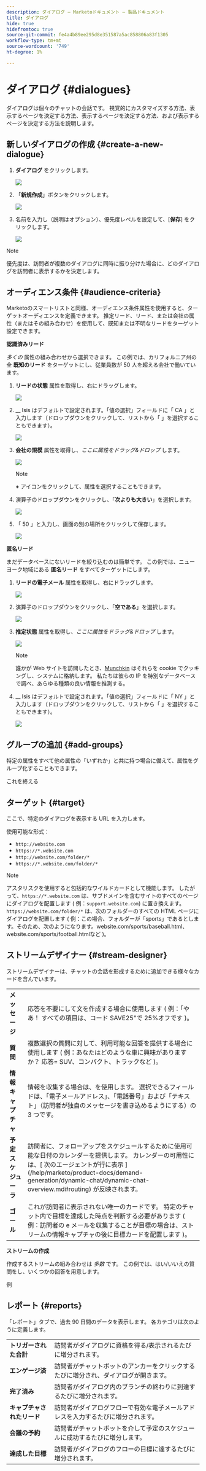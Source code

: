 ```yaml
---
description: ダイアログ — Marketoドキュメント — 製品ドキュメント
title: ダイアログ
hide: true
hidefromtoc: true
source-git-commit: fe4a4b89ee295d8e351587a5ac858806a83f1305
workflow-type: tm+mt
source-wordcount: '749'
ht-degree: 1%

---
```


# ダイアログ {#dialogues}

ダイアログは個々のチャットの会話です。 視覚的にカスタマイズする方法、表示するページを決定する方法、表示するページを決定する方法、および表示するページを決定する方法を説明します。

## 新しいダイアログの作成 {#create-a-new-dialogue}

1. **ダイアログ** をクリックします。

   ![](assets/dialogues-1.png)

1. 「**新規作成**」ボタンをクリックします。

   ![](assets/dialogues-2.png)

1. 名前を入力し（説明はオプション）、優先度レベルを設定して、[**保存**] をクリックします。

   ![](assets/dialogues-3.png)

>[!NOTE]
>
>優先度は、訪問者が複数のダイアログに同時に振り分けた場合に、どのダイアログを訪問者に表示するかを決定します。

## オーディエンス条件 {#audience-criteria}

Marketoのスマートリストと同様、オーディエンス条件属性を使用すると、ターゲットオーディエンスを定義できます。 推定リード、リード、または会社の属性（またはその組み合わせ）を使用して、既知または不明なリードをターゲット設定できます。

**認識済みリード**

_多くの_ 属性の組み合わせから選択できます。 この例では、カリフォルニア州の全 **既知のリード** をターゲットにし、従業員数が 50 人を超える会社で働いています。

1. **リードの状態** 属性を取得し、右にドラッグします。

   ![](assets/dialogues-4.png)

1. __ Isis はデフォルトで設定されます。「値の選択」フィールドに「 CA 」と入力します（ドロップダウンをクリックして、リストから「 」を選択することもできます）。

   ![](assets/dialogues-5.png)

1. **会社の規模** 属性を取得し、_ここに属性をドラッグ&amp;ドロップ_ します。

   ![](assets/dialogues-6.png)

   >[!NOTE]
   >
   >**+** アイコンをクリックして、属性を選択することもできます。

1. 演算子のドロップダウンをクリックし、「**次よりも大きい**」を選択します。

   ![](assets/dialogues-7.png)

1. 「 50 」と入力し、画面の別の場所をクリックして保存します。

   ![](assets/dialogues-8.png)

**匿名リード**

まだデータベースにないリードを絞り込むのは簡単です。 この例では、ニューヨーク地域にある **匿名リード** をすべてターゲットにします。

1. **リードの電子メール** 属性を取得し、右にドラッグします。

   ![](assets/dialogues-9.png)

1. 演算子のドロップダウンをクリックし、「**空である**」を選択します。

   ![](assets/dialogues-10.png)

1. **推定状態** 属性を取得し、_ここに属性をドラッグ&amp;ドロップ_ します。

   ![](assets/dialogues-11.png)

   >[!NOTE]
   >
   >誰かが Web サイトを訪問したとき、[Munchkin](/help/marketo/product-docs/administration/additional-integrations/add-munchkin-tracking-code-to-your-website.md) はそれらを cookie でクッキングし、システムに格納します。 私たちは彼らの IP を特別なデータベースで調べ、あらゆる種類の良い情報を推測する。

1. __ Isis はデフォルトで設定されます。「値の選択」フィールドに「 NY 」と入力します（ドロップダウンをクリックして、リストから「 」を選択することもできます）。

   ![](assets/dialogues-12.png)

## グループの追加 {#add-groups}

特定の属性をすべて他の属性の「いずれか」と共に持つ場合に備えて、属性をグループ化することもできます。

これを終える

## ターゲット {#target}

ここで、特定のダイアログを表示する URL を入力します。

使用可能な形式：

* `http://website.com`
* `https://*.website.com`
* `http://website.com/folder/*`
* `https://*.website.com/folder/*`

>[!NOTE]
>
>アスタリスクを使用すると包括的なワイルドカードとして機能します。 したがって、`https://*.website.com` は、サブドメインを含むサイトのすべてのページにダイアログを配置します ( 例：`support.website.com`) に置き換えます。 `https://website.com/folder/*` は、次のフォルダーのすべての HTML ページにダイアログを配置します ( 例：この場合、フォルダーが「sports」であるとします。そのため、次のようになります。website.com/sports/baseball.html、website.com/sports/football.htmlなど )。

## ストリームデザイナー {#stream-designer}

ストリームデザイナーは、チャットの会話を形成するために追加できる様々なカードを含んでいます。

<table>
 <tr>
  <td><strong>メッセージ
</strong></td>
  <td>応答を不要にして文を作成する場合に使用します ( 例：「やあ！ すべての項目は、コード SAVE25"で 25%オフです )。
</td>
 </tr>
 <tr>
  <td><strong>質問</strong></td>
  <td>複数選択の質問に対して、利用可能な回答を提供する場合に使用します ( 例：あなたはどのような車に興味がありますか？ 応答= SUV、コンパクト、トラックなど )。</td>
 </tr>
 <tr>
  <td><strong>情報キャプチャ</strong></td>
  <td>情報を収集する場合は、を使用します。 選択できるフィールドは、「電子メールアドレス」、「電話番号」および「テキスト」（訪問者が独自のメッセージを書き込めるようにする）の 3 つです。</td>
 </tr>
 <tr>
  <td><strong>予定スケジューラ</strong></td>
  <td>訪問者に、フォローアップをスケジュールするために使用可能な日付のカレンダーを提供します。 カレンダーの可用性には、[ 次のエージェントが行に表示 ](/help/marketo/product-docs/demand-generation/dynamic-chat/dynamic-chat-overview.md#routing) が反映されます。</td>
 </tr>
 <tr>
  <td><strong>ゴール</strong></td>
  <td>これが訪問者に表示されない唯一のカードです。 特定のチャット内で目標を達成した時点を判断する必要があります ( 例：訪問者の e メールを収集することが目標の場合は、ストリームの情報キャプチャの後に目標カードを配置します )。</td>
 </tr>
</table>

**ストリームの作成**

作成するストリームの組み合わせは _多数_ です。 この例では、はい/いいえの質問をし、いくつかの回答を用意します。

例

## レポート {#reports}

「レポート」タブで、過去 90 日間のデータを表示します。 各カテゴリは次のように定義します。

<table>
 <tr>
  <td><strong>トリガーされた合計</strong></td>
  <td>訪問者がダイアログに資格を得る/表示されるたびに増分されます。
</td>
 </tr>
 <tr>
  <td><strong>エンゲージ済</strong></td>
  <td>訪問者がチャットボットのアンカーをクリックするたびに増分され、ダイアログが開きます。</td>
 </tr>
 <tr>
  <td><strong>完了済み</strong></td>
  <td>訪問者がダイアログ内のブランチの終わりに到達するたびに増分されます。</td>
 </tr>
 <tr>
  <td><strong>キャプチャされたリード</strong></td>
  <td>訪問者がダイアログフローで有効な電子メールアドレスを入力するたびに増分されます。</td>
 </tr>
 <tr>
  <td><strong>会議の予約</strong></td>
  <td>訪問者がチャットボットを介して予定のスケジュールに成功するたびに増分します。</td>
 </tr>
 <tr>
  <td><strong>達成した目標</strong></td>
  <td>訪問者がダイアログのフローの目標に達するたびに増分されます。</td>
 </tr>
</table>
